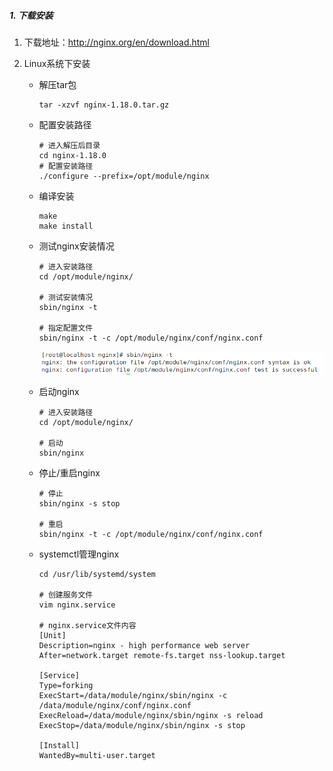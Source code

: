 ##### 1. 下载安装

1. 下载地址：http://nginx.org/en/download.html

2. Linux系统下安装

   - 解压tar包

     ~~~shell
     tar -xzvf nginx-1.18.0.tar.gz
     ~~~

   - 配置安装路径

     ~~~shell
     # 进入解压后目录
     cd nginx-1.18.0
     # 配置安装路径
     ./configure --prefix=/opt/module/nginx
     ~~~

   - 编译安装

     ~~~shell
     make
     make install
     ~~~

   - 测试nginx安装情况

     ~~~shell
     # 进入安装路径
     cd /opt/module/nginx/
     
     # 测试安装情况
     sbin/nginx -t
     
     # 指定配置文件
     sbin/nginx -t -c /opt/module/nginx/conf/nginx.conf
     ~~~

     ![image-20210218101619175](images/image-20210218101619175.png)

   - 启动nginx

     ~~~shell
     # 进入安装路径
     cd /opt/module/nginx/
     
     # 启动
     sbin/nginx
     ~~~

   - 停止/重启nginx

     ~~~shell
     # 停止
     sbin/nginx -s stop
     
     # 重启
     sbin/nginx -t -c /opt/module/nginx/conf/nginx.conf
     ~~~

   - systemctl管理nginx
   
     ~~~shell
     cd /usr/lib/systemd/system
     
     # 创建服务文件
     vim nginx.service
     
     # nginx.service文件内容
     [Unit]
     Description=nginx - high performance web server
     After=network.target remote-fs.target nss-lookup.target
     
     [Service]
     Type=forking
     ExecStart=/data/module/nginx/sbin/nginx -c /data/module/nginx/conf/nginx.conf
     ExecReload=/data/module/nginx/sbin/nginx -s reload
     ExecStop=/data/module/nginx/sbin/nginx -s stop
     
     [Install]
     WantedBy=multi-user.target
     ~~~
   
     

